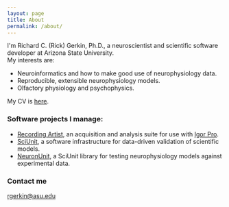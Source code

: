 ```yaml
---
layout: page
title: About
permalink: /about/
---
```


I'm Richard C. (Rick) Gerkin, Ph.D., a neuroscientist and scientific software developer at Arizona State University.  
My interests are:  
- Neuroinformatics and how to make good use of neurophysiology data.   
- Reproducible, extensible neurophysiology models.  
- Olfactory physiology and psychophysics.  

My CV is [here](https://docs.google.com/document/d/1hEIU2YHSCL_IWYItcukjETogPO-njRpRGCsgsxVhgfU/edit?hl=en_US).

### Software projects I manage:

- [Recording Artist](https://bitbucket.org/rgerkin/recording-artist), an acquisition and analysis suite for use with [Igor Pro](http://www.wavemetrics.com/products/igorpro/igorpro.htm).
- [SciUnit](https://github.com/scidash/sciunit), a software infrastructure for data-driven validation of scientific models.  
- [NeuronUnit](https://github.com/scidash/neuronunit), a SciUnit library for testing neurophysiology models against experimental data.  

### Contact me

[rgerkin@asu.edu](mailto:rgerkin@asu.edu)
